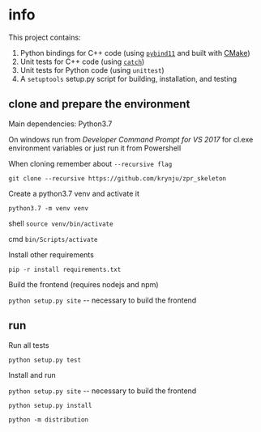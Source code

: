 # info

This project contains:

1. Python bindings for C++ code (using [`pybind11`](http://pybind11.readthedocs.io/en/stable/index.html) and built with [CMake](http://cmake.org))
2. Unit tests for C++ code (using [`catch`](http://catch-lib.net))
3. Unit tests for Python code (using `unittest`)
4. A `setuptools` setup.py script for building, installation, and testing


## clone and prepare the environment

Main dependencies: Python3.7

On windows run from *Developer Command Prompt for VS 2017* for cl.exe environment variables or just run it from Powershell

When cloning remember about `--recursive flag`

`git clone --recursive https://github.com/krynju/zpr_skeleton`

Create a python3.7 venv and activate it

`python3.7 -m venv venv`

shell `source venv/bin/activate`

cmd `bin/Scripts/activate`


Install other requirements 

`pip -r install requirements.txt`


Build the frontend (requires nodejs and npm)

`python setup.py site` -- necessary to build the frontend


## run

Run all tests

`python setup.py test`

Install and run

`python setup.py site` -- necessary to build the frontend

`python setup.py install`

`python -m distribution`




